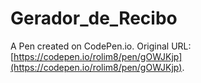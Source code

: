# Gerador_de_Recibo

A Pen created on CodePen.io. Original URL: [https://codepen.io/rolim8/pen/gOWJKjp](https://codepen.io/rolim8/pen/gOWJKjp).


